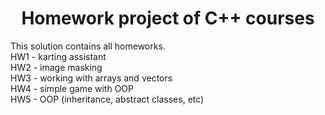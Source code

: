 <h1 align="center" id="title">Homework project of C++ courses</h1>

<p id="description">
    This solution contains all homeworks.<br>
    HW1 - karting assistant<br>
    HW2 - image masking<br>
    HW3 - working with arrays and vectors<br>
    HW4 - simple game with OOP<br>
    HW5 - OOP (inheritance, abstract classes, etc)<br>
</p>
